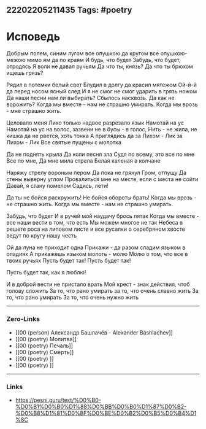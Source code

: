 22202205211435
Tags: #poetry  
---
# Исповедь

Добрым полем, синим лугом
все опушкою да кругом
все опушкою-межою мимо ям да по краям
И будь, что будет
Забудь, что будет, отродясь
Я воли не давал ручьям
Да что ты, князь? Да что ты брюхом ищешь грязь?

Рядил в потемки белый свет
Блудил в долгу да красил мятежом
Ой-й-й да перед носом ясный след
И я не смог
не смог ударить в грязь ножом
Да наши песни нам ли выбирать?
Сбылось насквозь.
Да как не ворожить?
Когда мы вместе - нам не страшно умирать.
Когда мы врозь - мне страшно жить.

Целовало меня Лихо только надвое разрезало язык
Намотай на ус
Намотай на ус на волос,
зазвени не в бусы - в голос,
Нить - не жила, не кишка
да не рвется, хоть тонка
А приглядись
да за Лихом - Лик
за Лихом - Лик
Все святые пущены с молотка

Да не поднять крыла
Да коли песня зла Судя по всему, это все по мне
Все по мне,
Да мне мила стрела
Белая каленая в колчане

Наряжу стрелу вороным пером
Да пока не грянул Гром, отпущу
Да стены выверну углом
Провалиться мне на месте, если с места не сойти
Давай, я стану помелом
Садись, лети!

Да ты не бойся раскружить!
Не бойся обороты брать!
Когда мы врозь - не страшно жить.
Когда мы вместе - нам не страшно умирать.

Забудь, что будет
И в ручей мой наудачу брось пятак
Когда мы вместе - все наши вести в том, что есть
Мы можем многое не так
Небеса в решете
роса на липовом листе
и все русалки о серебряном хвосте
ведут по кругу нашу честь

Ой да луна не приходит одна
Прикажи - да разом сладим языком в оладиях
А прикажешь языком молоть - молю
Молю о том, что все в твоих ручьях
Пусть будет так!
Пусть будет так!

Пусть будет так, как я люблю!

И в доброй вести не пристало врать
Мой крест - знак действия, чтоб голову сложить
За то, что рано умирать
за то, что очень славно жить
За то, что рано умирать
За то, что очень нужно жить

---
### Zero-Links
- [[00 (person) Александр Башлачёв - Alexander Bashlachev]]
- [[00 (poetry) Молитва]]
- [[00 (poetry) Печаль]]
- [[00 (poetry) Смерть]]
- [[00 (poetry) ]]
- [[00 (poetry) ]]
---
### Links
- https://pesni.guru/text/%D0%B0-%D0%B1%D0%B0%D1%88%D0%BB%D0%B0%D1%87%D0%B2-%D0%B8%D1%81%D0%BF%D0%BE%D0%B2%D0%B5%D0%B4%D1%8C


